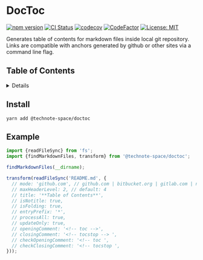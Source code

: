 # DocToc

[![npm version](https://badge.fury.io/js/%40technote-space%2Fdoctoc.svg)](https://badge.fury.io/js/%40technote-space%2Fdoctoc)
[![CI Status](https://github.com/technote-space/doctoc/workflows/CI/badge.svg)](https://github.com/technote-space/doctoc/actions)
[![codecov](https://codecov.io/gh/technote-space/doctoc/branch/master/graph/badge.svg)](https://codecov.io/gh/technote-space/doctoc)
[![CodeFactor](https://www.codefactor.io/repository/github/technote-space/doctoc/badge)](https://www.codefactor.io/repository/github/technote-space/doctoc)
[![License: MIT](https://img.shields.io/badge/License-MIT-blue.svg)](https://github.com/technote-space/doctoc/blob/master/LICENSE)

Generates table of contents for markdown files inside local git repository. Links are compatible with anchors generated
by github or other sites via a command line flag.

## Table of Contents

<!-- START doctoc generated TOC please keep comment here to allow auto update -->
<!-- DON'T EDIT THIS SECTION, INSTEAD RE-RUN doctoc TO UPDATE -->
<details>
<summary>Details</summary>

- [Install](#install)
- [Example](#example)

</details>
<!-- END doctoc generated TOC please keep comment here to allow auto update -->

## Install
```shell script
yarn add @technote-space/doctoc
```

## Example
```js
import {readFileSync} from 'fs';
import {findMarkdownFiles, transform} from '@technote-space/doctoc';

findMarkdownFiles(__dirname);

transform(readFileSync('README.md', {
  // mode: 'github.com', // github.com | bitbucket.org | gitlab.com | nodejs.org | ghost.org (default: github.com)
  // maxHeaderLevel: 2, // default: 4
  // title: '**Table of Contents**',
  // isNotitle: true,
  // isFolding: true,
  // entryPrefix: '*',
  // processAll: true,
  // updateOnly: true,
  // openingComment: '<!-- toc -->',
  // closingComment: '<!-- tocstop --> ',
  // checkOpeningComment: '<!-- toc ',
  // checkClosingComment: '<!-- tocstop ',
}));
```

